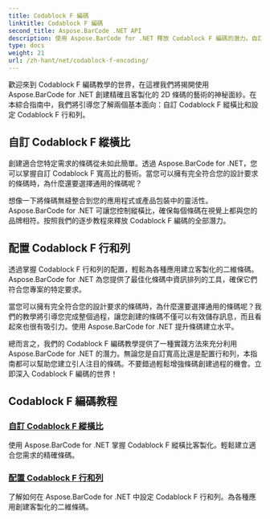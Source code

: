 ```yaml
---
title: Codablock F 編碼
linktitle: Codablock F 編碼
second_title: Aspose.BarCode .NET API
description: 使用 Aspose.BarCode for .NET 釋放 Codablock F 編碼的潛力。自訂寬高比，配置行和列以獲得精確的二維條碼。
type: docs
weight: 21
url: /zh-hant/net/codablock-f-encoding/
---
```


歡迎來到 Codablock F 編碼教學的世界，在這裡我們將揭開使用 Aspose.BarCode for .NET 創建精確且客製化的 2D 條碼的藝術的神秘面紗。在本綜合指南中，我們將引導您了解兩個基本面向：自訂 Codablock F 縱橫比和設定 Codablock F 行和列。

## 自訂 Codablock F 縱橫比

創建適合您特定需求的條碼從未如此簡單。透過 Aspose.BarCode for .NET，您可以掌握自訂 Codablock F 寬高比的藝術。當您可以擁有完全符合您的設計要求的條碼時，為什麼還要選擇通用的條碼呢？

想像一下將條碼無縫整合到您的應用程式或產品包裝中的靈活性。 Aspose.BarCode for .NET 可讓您控制縱橫比，確保每個條碼在視覺上都與您的品牌相符。按照我們的逐步教程來釋放 Codablock F 編碼的全部潛力。

## 配置 Codablock F 行和列

透過掌握 Codablock F 行和列的配置，輕鬆為各種應用建立客製化的二維條碼。 Aspose.BarCode for .NET 為您提供了最佳化條碼中資訊排列的工具，確保它們符合您專案的特定要求。

當您可以擁有完全符合您的設計要求的條碼時，為什麼還要選擇通用的條碼呢？我們的教學將引導您完成整個過程，讓您創建的條碼不僅可以有效儲存訊息，而且看起來也很有吸引力。使用 Aspose.BarCode for .NET 提升條碼建立水平。

總而言之，我們的 Codablock F 編碼教學提供了一種實踐方法來充分利用 Aspose.BarCode for .NET 的潛力。無論您是自訂寬高比還是配置行和列，本指南都可以幫助您建立引人注目的條碼。不要錯過輕鬆增強條碼創建過程的機會。立即深入 Codablock F 編碼的世界！
## Codablock F 編碼教程
### [自訂 Codablock F 縱橫比](./codablock-f-aspect-ratio-customization/)
使用 Aspose.BarCode for .NET 掌握 Codablock F 縱橫比客製化。輕鬆建立適合您需求的精確條碼。
### [配置 Codablock F 行和列](./codablock-f-row-column-configuration/)
了解如何在 Aspose.BarCode for .NET 中設定 Codablock F 行和列。為各種應用創建客製化的二維條碼。